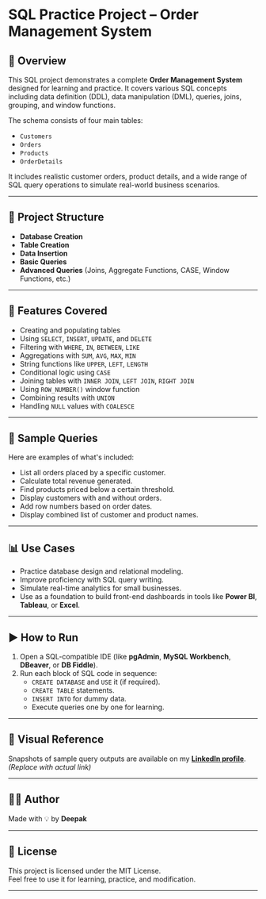 
# SQL Practice Project – Order Management System

## 📌 Overview

This SQL project demonstrates a complete **Order Management System** designed for learning and practice. It covers various SQL concepts including data definition (DDL), data manipulation (DML), queries, joins, grouping, and window functions.

The schema consists of four main tables:
- `Customers`
- `Orders`
- `Products`
- `OrderDetails`

It includes realistic customer orders, product details, and a wide range of SQL query operations to simulate real-world business scenarios.

---

## 📂 Project Structure

- **Database Creation**
- **Table Creation**
- **Data Insertion**
- **Basic Queries**
- **Advanced Queries** (Joins, Aggregate Functions, CASE, Window Functions, etc.)

---

## 🧮 Features Covered

- Creating and populating tables
- Using `SELECT`, `INSERT`, `UPDATE`, and `DELETE`
- Filtering with `WHERE`, `IN`, `BETWEEN`, `LIKE`
- Aggregations with `SUM`, `AVG`, `MAX`, `MIN`
- String functions like `UPPER`, `LEFT`, `LENGTH`
- Conditional logic using `CASE`
- Joining tables with `INNER JOIN`, `LEFT JOIN`, `RIGHT JOIN`
- Using `ROW_NUMBER()` window function
- Combining results with `UNION`
- Handling `NULL` values with `COALESCE`

---

## 🧪 Sample Queries

Here are examples of what's included:

- List all orders placed by a specific customer.
- Calculate total revenue generated.
- Find products priced below a certain threshold.
- Display customers with and without orders.
- Add row numbers based on order dates.
- Display combined list of customer and product names.

---

## 📊 Use Cases

- Practice database design and relational modeling.
- Improve proficiency with SQL query writing.
- Simulate real-time analytics for small businesses.
- Use as a foundation to build front-end dashboards in tools like **Power BI**, **Tableau**, or **Excel**.

---

## ▶️ How to Run

1. Open a SQL-compatible IDE (like **pgAdmin**, **MySQL Workbench**, **DBeaver**, or **DB Fiddle**).
2. Run each block of SQL code in sequence:
    - `CREATE DATABASE` and `USE` it (if required).
    - `CREATE TABLE` statements.
    - `INSERT INTO` for dummy data.
    - Execute queries one by one for learning.

---

## 📸 Visual Reference

Snapshots of sample query outputs are available on my **[LinkedIn profile](#www.linkedin.com/in/deepak-patil-23772b252)**. *(Replace with actual link)*

---

## 👨‍💻 Author

Made with 💡 by **Deepak**

---

## 📜 License

This project is licensed under the MIT License.  
Feel free to use it for learning, practice, and modification.

---
